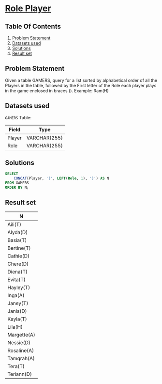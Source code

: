 # [Role Player](https://www.interviewbit.com/problems/role-player/)

## Table Of Contents
1. [Problem Statement]()
2. [Datasets used]()
3. [Solutions]()
4. [Result set]()

## Problem Statement

Given a table GAMERS, query for a list sorted by alphabetical order of all the Players in the table, followed by the First letter of the Role each player plays in the game enclosed in braces (). Example: Ram(H)

## Datasets used

```GAMERS``` Table:

| Field  | Type         |
| ------ | ------------ |
| Player | VARCHAR(255) |
| Role   | VARCHAR(255) |

## Solutions

```sql
SELECT
    CONCAT(Player, '(', LEFT(Role, 1), ')') AS N
FROM GAMERS
ORDER BY N;
```

## Result set

| **N**       |
| ----------- |
| Aili(T)     |
| Alyda(D)    |
| Basia(T)    |
| Bertine(T)  |
| Cathie(D)   |
| Chere(D)    |
| Diena(T)    |
| Evita(T)    |
| Hayley(T)   |
| Inga(A)     |
| Janey(T)    |
| Janis(D)    |
| Kayla(T)    |
| Lila(H)     |
| Margette(A) |
| Nessie(D)   |
| Rosaline(A) |
| Tamqrah(A)  |
| Tera(T)     |
| Teriann(D)  |
